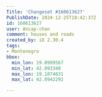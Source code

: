 ```yaml
---
Title: 'Changeset #160613627'
PublishDate: 2024-12-25T18:42:37Z
id: 160613627
user: Ancap-chan
comment: houses and roads
created_by: iD 2.30.4
tags:
- Montenegro
bbox:
  min_lon: 19.0999567
  min_lat: 42.093349
  max_lon: 19.1074631
  max_lat: 42.0942292

---
```

